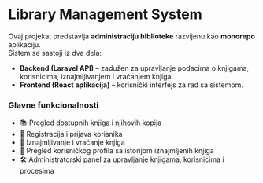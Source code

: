 # Library Management System

Ovaj projekat predstavlja **administraciju biblioteke** razvijenu kao **monorepo** aplikaciju.  
Sistem se sastoji iz dva dela:  
- **Backend (Laravel API)** – zadužen za upravljanje podacima o knjigama, korisnicima, iznajmljivanjem i vraćanjem knjiga.  
- **Frontend (React aplikacija)** – korisnički interfejs za rad sa sistemom.  

### Glavne funkcionalnosti
- 📚 Pregled dostupnih knjiga i njihovih kopija  
- 👤 Registracija i prijava korisnika  
- 🔄 Iznajmljivanje i vraćanje knjiga  
- 📑 Pregled korisničkog profila sa istorijom iznajmljenih knjiga  
- 🛠️ Administratorski panel za upravljanje knjigama, korisnicima i procesima